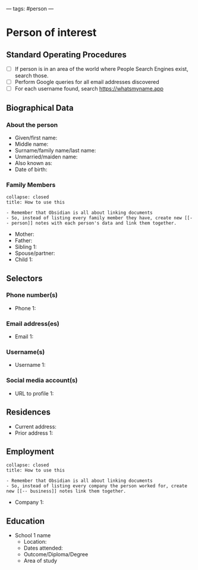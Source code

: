 —
tags: #person
—
# Person of interest
## Standard Operating Procedures
- [ ] If person is in an area of the world where People Search Engines exist, search those.
- [ ] Perform Google queries for all email addresses discovered
- [ ] For each username found, search https://whatsmyname.app

## Biographical Data
### About the person
- Given/first name:
- Middle name:
- Surname/family name/last name:
- Unmarried/maiden name:
- Also known as:
- Date of birth:

### Family Members
```ad-tip
collapse: closed
title: How to use this

- Remember that Obsidian is all about linking documents 
- So, instead of listing every family member they have, create new [[-- person]] notes with each person's data and link them together.

```
- Mother: 
- Father:
- Sibling 1: 
- Spouse/partner: 
- Child 1:

## Selectors
### Phone number(s)
- Phone 1:

### Email address(es)
- Email 1:

### Username(s)
- Username 1:

### Social media account(s)
- URL to profile 1:

## Residences
- Current address: 
- Prior address 1:

## Employment
```ad-tip
collapse: closed
title: How to use this

- Remember that Obsidian is all about linking documents 
- So, instead of listing every company the person worked for, create new [[-- business]] notes link them together.

```
- Company 1: 

## Education
- School 1 name
	- Location:
	- Dates attended:
	- Outcome/Diploma/Degree
	- Area of study

